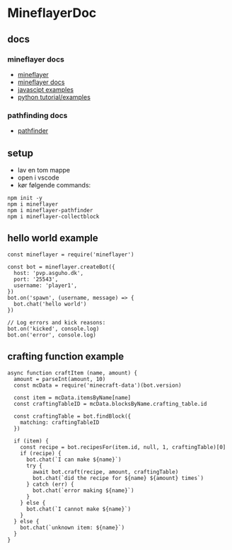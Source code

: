 # MineflayerDoc
## docs
### mineflayer docs
- [mineflayer](https://github.com/PrismarineJS/mineflayer)
- [mineflayer docs](https://github.com/PrismarineJS/mineflayer/blob/master/docs/api.md)
- [javascipt examples](https://github.com/PrismarineJS/mineflayer/tree/master/examples)
- [python tutorial/examples](https://github.com/PrismarineJS/mineflayer/tree/master/examples/python)
### pathfinding docs
- [pathfinder](https://github.com/PrismarineJS/mineflayer-pathfinder)
## setup
- lav en tom mappe
- open i vscode
- kør følgende commands:
```
npm init -y
npm i mineflayer
npm i mineflayer-pathfinder
npm i mineflayer-collectblock
```
## hello world example
```
const mineflayer = require('mineflayer')

const bot = mineflayer.createBot({
  host: 'pvp.asguho.dk',
  port: '25543',
  username: 'player1',
})
bot.on('spawn', (username, message) => {
  bot.chat('hello world')
})

// Log errors and kick reasons:
bot.on('kicked', console.log)
bot.on('error', console.log)
```
## crafting function example
```
async function craftItem (name, amount) {
  amount = parseInt(amount, 10)
  const mcData = require('minecraft-data')(bot.version)

  const item = mcData.itemsByName[name]
  const craftingTableID = mcData.blocksByName.crafting_table.id

  const craftingTable = bot.findBlock({
    matching: craftingTableID
  })

  if (item) {
    const recipe = bot.recipesFor(item.id, null, 1, craftingTable)[0]
    if (recipe) {
      bot.chat(`I can make ${name}`)
      try {
        await bot.craft(recipe, amount, craftingTable)
        bot.chat(`did the recipe for ${name} ${amount} times`)
      } catch (err) {
        bot.chat(`error making ${name}`)
      }
    } else {
      bot.chat(`I cannot make ${name}`)
    }
  } else {
    bot.chat(`unknown item: ${name}`)
  }
}
```
